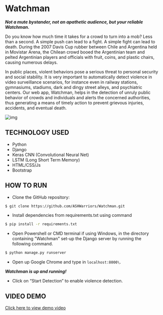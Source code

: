 # Watchman
***Not a mute bystander, not an apathetic audience, but your reliable Watchman.***


Do you know how much time it takes for a crowd to turn into a mob? Less than a second. A simple push can lead to a fight. A simple fight can lead to death. During the 2007 Davis Cup rubber between Chile and Argentina held in Movistar Arena, the Chilean crowd booed the Argentinian team and pelted Argentinian players and officials with fruit, coins, and plastic chairs, causing numerous delays. 

 In public places, violent behaviors pose a serious threat to personal security and social stability. It is very important to automatically detect violence in video surveillance scenarios, for instance even in railway stations, gymnasiums, stadiums, dark and dingy street alleys, and psychiatric centers.
Our web app, Watchman, helps in the detection of unruly public behavior of crowds and individuals and alerts the concerned authorities, thus generating a means of timely action to prevent grievous injuries, accidents, and eventual death.

![img](https://static01.nyt.com/images/2020/05/29/world/29minn-brief-atlanta-sub2/29minn-brief-atlanta-sub2-mobileMasterAt3x.jpg)

## **TECHNOLOGY USED**
- Python
- Django
- Keras CNN (Convolutional Neural Net)
- LSTM (Long Short Term Memory)
- HTML/CSS/Js
- Bootstrap

## **HOW TO RUN**
- Clone the GitHub repository: 
``` sh
$ git clone https://github.com/ASHWarriors/Watchman.git
```

- Install dependencies from requirements.txt using command 
``` sh
$ pip install -r requirements.txt
```
- Open Powershell or CMD terminal if using Windows, in the directory containing "Watchman" set-up the Django server by running the following command.
``` sh
$ python manage.py runserver
```

- Open up Google Chrome and type in ```localhost:8000\```. 

***Watchman is up and running!***

- Click on “Start Detection” to enable violence detection.



## VIDEO DEMO <br>
[Click here to view demo video](https://youtu.be/r3yKzQSgItE)
